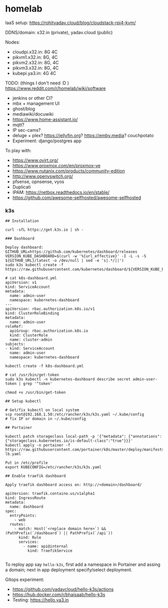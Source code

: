 # homelab

IaaS setup: https://rohityadav.cloud/blog/cloudstack-rpi4-kvm/

DDNS/domain: x32.in (private), yadav.cloud (public)

Nodes:
- cloudpi.x32.in: 8G 4C
- pikvm1.x32.in: 8G, 4C
- pikvm2.x32.in: 8G, 4C
- pikvm3.x32.in: 8G, 4C
- kubepi.ya3.in: 4G 4C

TODO: (things I don't need :D ) https://www.reddit.com/r/homelab/wiki/software
- jenkins or other CI?
- mbx + management UI
- ghost/blog
- mediawiki/docuwiki
- https://www.home-assistant.io/
- mqtt?
- IP sec-cams?
- deluge + plex? https://jellyfin.org? https://emby.media? couchpotato
- Experiment: django/postgres app

To play with:
- https://www.ovirt.org/
- https://www.proxmox.com/en/proxmox-ve
- https://www.nutanix.com/products/community-edition
- http://www.openvswitch.org/
- pfsense, opnsense, vyos
- Duplicati
- IPAM: https://netbox.readthedocs.io/en/stable/
- https://github.com/awesome-selfhosted/awesome-selfhosted

### k3s

```
## Installation

curl -sfL https://get.k3s.io | sh -

### Dashboard

Deploy dashboard:
GITHUB_URL=https://github.com/kubernetes/dashboard/releases
VERSION_KUBE_DASHBOARD=$(curl -w '%{url_effective}' -I -L -s -S ${GITHUB_URL}/latest -o /dev/null | sed -e 's|.*/||')
sudo k3s kubectl create -f https://raw.githubusercontent.com/kubernetes/dashboard/${VERSION_KUBE_DASHBOARD}/aio/deploy/recommended.yaml

# cat k8s-dashboard.yml
apiVersion: v1
kind: ServiceAccount
metadata:
  name: admin-user
  namespace: kubernetes-dashboard
---
apiVersion: rbac.authorization.k8s.io/v1
kind: ClusterRoleBinding
metadata:
  name: admin-user
roleRef:
  apiGroup: rbac.authorization.k8s.io
  kind: ClusterRole
  name: cluster-admin
subjects:
- kind: ServiceAccount
  name: admin-user
  namespace: kubernetes-dashboard

kubectl create -f k8s-dashboard.yml

# cat /usr/bin/get-token
sudo k3s kubectl -n kubernetes-dashboard describe secret admin-user-token | grep '^token'

chmod +x /usr/bin/get-token

## Setup kubectl

# Get/fix kubectl on local system
scp root@192.168.1.50:/etc/rancher/k3s/k3s.yaml ~/.kube/config
# fix IP or domain in ~/.kube/config

## Portainer

kubectl patch storageclass local-path -p '{"metadata": {"annotations":{"storageclass.kubernetes.io/is-default-class":"true"}}}'
kubectl apply -n portainer -f https://raw.githubusercontent.com/portainer/k8s/master/deploy/manifests/portainer/portainer-lb.yaml

Put in /etc/profile
export KUBECONFIG=/etc/rancher/k3s/k3s.yaml

## Enable traefik dashboard

Apply traefik dashboard access on: http://<domain>/dashboard/

apiVersion: traefik.containo.us/v1alpha1
kind: IngressRoute
metadata:
  name: dashboard
spec:
  entryPoints:
    - web
  routes:
    - match: Host(`<replace domain here>`) && (PathPrefix(`/dashboard`) || PathPrefix(`/api`))
      kind: Rule
      services:
        - name: api@internal
          kind: TraefikService


```

To reploy app say `hello-k3s`, first add a namespace in Portainer and assing a domain; next in app deployment specify/select deployment.

Gitops experiment:
- https://github.com/yadavcloud/hello-k3s/actions
- https://hub.docker.com/r/bhaisaab/hello-k3s
- Testing: https://hello.ya3.in
